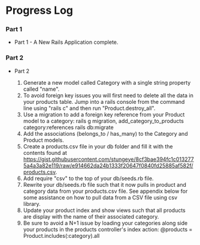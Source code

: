 # Progress Log

### Part 1

- Part 1 - A New Rails Application complete.

### Part 2

- Part 2

  1. Generate a new model called Category with a single string property called "name".
  2. To avoid foreign key issues you will first need to delete all the data in your products table. Jump into a rails console from the command line using "rails c" and then run "Product.destroy_all".
  3. Use a migration to add a foreign key reference from your Product model to a category: rails g migration, add_category_to_products category:references rails db:migrate
  4. Add the associations (belongs_to / has_many) to the Category and Product models.
  5. Create a products.csv file in your db folder and fill it with the contents found at https://gist.githubusercontent.com/stungeye/8cf3bae394fc1c0132775a4a3a82e119/raw/e914662da24b1333f20647f0840fd25885af582f/products.csv.
  6. Add require "csv" to the top of your db/seeds.rb file.
  7. Rewrite your db/seeds.rb file such that it now pulls in product and category data from your products.csv file. See appendix below for some assistance on how to pull data from a CSV file using csv library.
  8. Update your product index and show views such that all products are display with the name of their associated category.
  9. Be sure to avoid a N+1 issue by loading your categories along side your products in the products controller's index action: @products = Product.includes(:category).all
